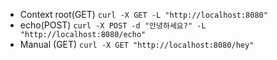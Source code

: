 * Context root(GET) `curl -X GET -L "http://localhost:8080"`
* echo(POST) `curl -X POST -d "안녕하세요?" -L "http://localhost:8080/echo"`
* Manual (GET) `curl -X GET "http://localhost:8080/hey"`
